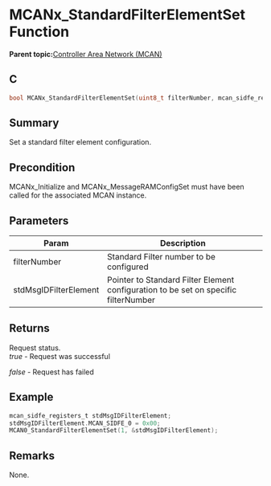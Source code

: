 # MCANx\_StandardFilterElementSet Function

**Parent topic:**[Controller Area Network \(MCAN\)](GUID-C9F1E50C-1EF0-4941-A9CB-89808C7C54AF.md)

## C

```c
bool MCANx_StandardFilterElementSet(uint8_t filterNumber, mcan_sidfe_registers_t *stdMsgIDFilterElement) // x - Instance of the MCAN peripheral
```

## Summary

Set a standard filter element configuration.

## Precondition

MCANx\_Initialize and MCANx\_MessageRAMConfigSet must have been called for the associated MCAN instance.

## Parameters

|Param|Description|
|-----|-----------|
|filterNumber|Standard Filter number to be configured|
|stdMsgIDFilterElement|Pointer to Standard Filter Element configuration to be set on specific filterNumber|

## Returns

Request status.<br />*true* - Request was successful

*false* - Request has failed

## Example

```c
mcan_sidfe_registers_t stdMsgIDFilterElement;
stdMsgIDFilterElement.MCAN_SIDFE_0 = 0x00;
MCAN0_StandardFilterElementSet(1, &stdMsgIDFilterElement);
```

## Remarks

None.

